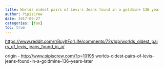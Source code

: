 ```yaml
---
title: Worlds oldest pairs of Levi-s Jeans found in a goldmine 136 years later
author: PipisCrew
date: 2017-09-27
categories: [fun]
toc: true
---
```


https://www.reddit.com/r/BuyItForLife/comments/72s1gb/worlds_oldest_pairs_of_levis_jeans_found_in_a/

origin - http://www.pipiscrew.com/?p=10195 worlds-oldest-pairs-of-levis-jeans-found-in-a-goldmine-136-years-later
